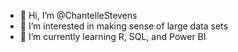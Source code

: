 - 👋 Hi, I’m @ChantelleStevens
- 👀 I’m interested in making sense of large data sets
- 🌱 I’m currently learning R, SQL, and Power BI

<!---
ChantelleStevens/ChantelleStevens is a ✨ special ✨ repository because its `README.md` (this file) appears on your GitHub profile.
You can click the Preview link to take a look at your changes.
--->
